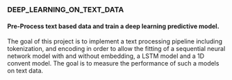 ### DEEP_LEARNING_ON_TEXT_DATA
 
#### Pre-Process text based data and train a deep learning predictive model.

The goal of this project is to implement a text processing pipeline including tokenization, and encoding in order to allow the fitting of a sequential neural network model with and without embedding, a LSTM model and a 1D convent model.  The goal is to measure the performance of such a models on text data. 
